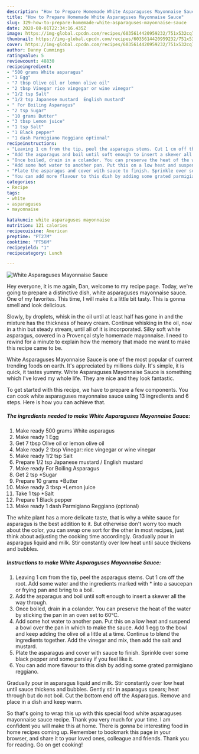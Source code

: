 ```yaml
---
description: "How to Prepare Homemade White Asparaguses Mayonnaise Sauce"
title: "How to Prepare Homemade White Asparaguses Mayonnaise Sauce"
slug: 329-how-to-prepare-homemade-white-asparaguses-mayonnaise-sauce
date: 2020-08-01T22:34:16.435Z
image: https://img-global.cpcdn.com/recipes/6035614420959232/751x532cq70/white-asparaguses-mayonnaise-sauce-recipe-main-photo.jpg
thumbnail: https://img-global.cpcdn.com/recipes/6035614420959232/751x532cq70/white-asparaguses-mayonnaise-sauce-recipe-main-photo.jpg
cover: https://img-global.cpcdn.com/recipes/6035614420959232/751x532cq70/white-asparaguses-mayonnaise-sauce-recipe-main-photo.jpg
author: Danny Cummings
ratingvalue: 5
reviewcount: 48830
recipeingredient:
- "500 grams White asparagus"
- "1 Egg"
- "7 tbsp Olive oil or lemon olive oil"
- "2 tbsp Vinegar rice vingegar or wine vinegar"
- "1/2 tsp Salt"
- "1/2 tsp Japanese mustard  English mustard"
- " For Boiling Asparagus"
- "2 tsp Sugar"
- "10 grams Butter"
- "3 tbsp Lemon juice"
- "1 tsp Salt"
- "1 Black pepper"
- "1 dash Parmigiano Reggiano optional"
recipeinstructions:
- "Leaving 1 cm from the tip, peel the asparagus stems. Cut 1 cm off the root. Add some water and the ingredients marked with * into a saucepan or frying pan and bring to a boil."
- "Add the asparagus and boil until soft enough to insert a skewer all the way through."
- "Once boiled, drain in a colander. You can preserve the heat of the water by sticking the pan in an oven set to 60°C."
- "Add some hot water to another pan. Put this on a low heat and suspend a bowl over the pan in which to make the sauce. Add 1 egg to the bowl and keep adding the olive oil a little at a time. Continue to blend the ingredients together. Add the vinegar and mix, then add the salt and mustard."
- "Plate the asparagus and cover with sauce to finish. Sprinkle over some black pepper and some parsley if you feel like it."
- "You can add more flavour to this dish by adding some grated parmigiano reggiano."
categories:
- Recipe
tags:
- white
- asparaguses
- mayonnaise

katakunci: white asparaguses mayonnaise 
nutrition: 121 calories
recipecuisine: American
preptime: "PT27M"
cooktime: "PT56M"
recipeyield: "1"
recipecategory: Lunch

---
```



![White Asparaguses Mayonnaise Sauce](https://img-global.cpcdn.com/recipes/6035614420959232/751x532cq70/white-asparaguses-mayonnaise-sauce-recipe-main-photo.jpg)

Hey everyone, it is me again, Dan, welcome to my recipe page. Today, we're going to prepare a distinctive dish, white asparaguses mayonnaise sauce. One of my favorites. This time, I will make it a little bit tasty. This is gonna smell and look delicious.

Slowly, by droplets, whisk in the oil until at least half has gone in and the mixture has the thickness of heavy cream. Continue whisking in the oil, now in a thin but steady stream, until all of it is incorporated. Silky soft white asparagus, covered in a Provençal style homemade mayonnaise. I need to rewind for a minute to explain how the memory that made me want to make this recipe came to be.

White Asparaguses Mayonnaise Sauce is one of the most popular of current trending foods on earth. It's appreciated by millions daily. It's simple, it is quick, it tastes yummy. White Asparaguses Mayonnaise Sauce is something which I've loved my whole life. They are nice and they look fantastic.


To get started with this recipe, we have to prepare a few components. You can cook white asparaguses mayonnaise sauce using 13 ingredients and 6 steps. Here is how you can achieve that.

<!--inarticleads1-->

##### The ingredients needed to make White Asparaguses Mayonnaise Sauce:

1. Make ready 500 grams White asparagus
1. Make ready 1 Egg
1. Get 7 tbsp Olive oil or lemon olive oil
1. Make ready 2 tbsp Vinegar: rice vingegar or wine vinegar
1. Make ready 1/2 tsp Salt
1. Prepare 1/2 tsp Japanese mustard / English mustard
1. Make ready  For Boiling Asparagus
1. Get 2 tsp *Sugar
1. Prepare 10 grams *Butter
1. Make ready 3 tbsp *Lemon juice
1. Take 1 tsp *Salt
1. Prepare 1 Black pepper
1. Make ready 1 dash Parmigiano Reggiano (optional)


The white plant has a more delicate taste, that is why a white sauce for asparagus is the best addition to it. But otherwise don&#39;t worry too much about the color, you can swap one sort for the other in most recipes, just think about adjusting the cooking time accordingly. Gradually pour in asparagus liquid and milk. Stir constantly over low heat until sauce thickens and bubbles. 

<!--inarticleads2-->

##### Instructions to make White Asparaguses Mayonnaise Sauce:

1. Leaving 1 cm from the tip, peel the asparagus stems. Cut 1 cm off the root. Add some water and the ingredients marked with * into a saucepan or frying pan and bring to a boil.
1. Add the asparagus and boil until soft enough to insert a skewer all the way through.
1. Once boiled, drain in a colander. You can preserve the heat of the water by sticking the pan in an oven set to 60°C.
1. Add some hot water to another pan. Put this on a low heat and suspend a bowl over the pan in which to make the sauce. Add 1 egg to the bowl and keep adding the olive oil a little at a time. Continue to blend the ingredients together. Add the vinegar and mix, then add the salt and mustard.
1. Plate the asparagus and cover with sauce to finish. Sprinkle over some black pepper and some parsley if you feel like it.
1. You can add more flavour to this dish by adding some grated parmigiano reggiano.


Gradually pour in asparagus liquid and milk. Stir constantly over low heat until sauce thickens and bubbles. Gently stir in asparagus spears; heat through but do not boil. Cut the bottom end off the Asparagus. Remove and place in a dish and keep warm. 

So that's going to wrap this up with this special food white asparaguses mayonnaise sauce recipe. Thank you very much for your time. I am confident you will make this at home. There is gonna be interesting food in home recipes coming up. Remember to bookmark this page in your browser, and share it to your loved ones, colleague and friends. Thank you for reading. Go on get cooking!
